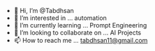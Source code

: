 - 👋 Hi, I’m @Tabdhsan
- 👀 I’m interested in ... automation
- 🌱 I’m currently learning ... Prompt Engineering
- 💞️ I’m looking to collaborate on ... AI Projects
- 📫 How to reach me ... tabdhsan11@gmail.com

<!---
Tabdhsan/Tabdhsan is a ✨ special ✨ repository because its `README.md` (this file) appears on your GitHub profile.
You can click the Preview link to take a look at your changes.
--->
